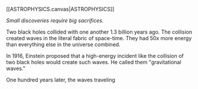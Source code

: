 [[ASTROPHYSICS.canvas|ASTROPHYSICS]]

*Small discoveries require big sacrifices.*

Two black holes collided with one another 1.3 billion years ago. The collision created waves in the literal fabric of space-time. They had 50x more energy than everything else in the universe combined.

In 1916, Einstein proposed that a high-energy incident like the collision of two black holes would create such waves. He called them "gravitational waves."

One hundred years later, the waves traveling 